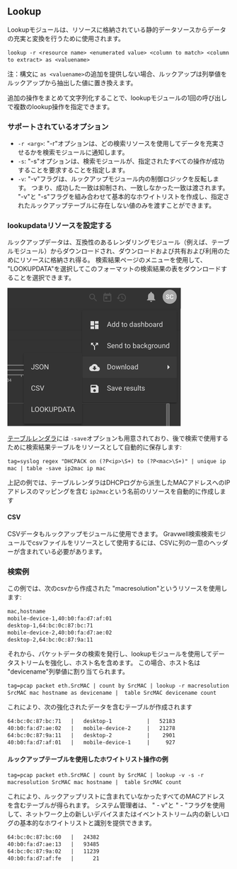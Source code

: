 ## Lookup

Lookupモジュールは、リソースに格納されている静的データソースからデータの充実と変換を行うために使用されます。

```
lookup -r <resource name> <enumerated value> <column to match> <column to extract> as <valuename>
```

注：構文に ```as <valuename>```の追加を提供しない場合、ルックアップは列挙値をルックアップから抽出した値に置き換えます。

追加の操作をまとめて文字列化することで、lookupモジュールの1回の呼び出しで複数のlookup操作を指定できます。

### サポートされているオプション
* `-r <arg>`: "-r"オプションは、どの検索リソースを使用してデータを充実させるかを検索モジュールに通知します。
* `-s`: "-s"オプションは、検索モジュールが、指定されたすべての操作が成功することを要求することを指定します。
* `-v`: "-v"フラグは、ルックアップモジュール内の制御ロジックを反転します。  つまり、成功した一致は抑制され、一致しなかった一致は渡されます。  "-v"と "-s"フラグを組み合わせて基本的なホワイトリストを作成し、指定されたルックアップテーブルに存在しない値のみを渡すことができます。

### lookupdataリソースを設定する

ルックアップデータは、互換性のあるレンダリングモジュール（例えば、テーブルモジュール）からダウンロードされ、ダウンロードおよび共有および利用のためにリソースに格納され得る。  検索結果ページのメニューを使用して、 "LOOKUPDATA"を選択してこのフォーマットの検索結果の表をダウンロードすることを選択できます。

![Lookup Download](lookup-download.png)

[テーブルレンダラ](#!search/table/table.md)には `-save`オプションも用意されており、後で検索で使用するために検索結果テーブルをリソースとして自動的に保存します:

```
tag=syslog regex "DHCPACK on (?P<ip>\S+) to (?P<mac>\S+)" | unique ip mac | table -save ip2mac ip mac
```

上記の例では、テーブルレンダラはDHCPログから派生したMACアドレスへのIPアドレスのマッピングを含む `ip2mac`という名前のリソースを自動的に作成します

#### CSV

CSVデータもルックアップモジュールに使用できます。  Gravwell検索検索モジュールでcsvファイルをリソースとして使用するには、CSVに列の一意のヘッダーが含まれている必要があります。

### 検索例

この例では、次のcsvから作成された "macresolution"というリソースを使用します:
```
mac,hostname
mobile-device-1,40:b0:fa:d7:af:01
desktop-1,64:bc:0c:87:bc:71
mobile-device-2,40:b0:fa:d7:ae:02
desktop-2,64:bc:0c:87:9a:11
```

それから、パケットデータの検索を発行し、lookupモジュールを使用してデータストリームを強化し、ホスト名を含めます。  この場合、ホスト名は "devicename"列挙値に割り当てられます。

```
tag=pcap packet eth.SrcMAC | count by SrcMAC | lookup -r macresolution SrcMAC mac hostname as devicename |  table SrcMAC devicename count
```

これにより、次の強化されたデータを含むテーブルが作成されます
```
64:bc:0c:87:bc:71	|	desktop-1       	|	52183
40:b0:fa:d7:ae:02	|	mobile-device-2 	|	21278
64:bc:0c:87:9a:11	|	desktop-2       	|	 2901
40:b0:fa:d7:af:01	|	mobile-device-1 	|	  927
```

#### ルックアップテーブルを使用したホワイトリスト操作の例
```
tag=pcap packet eth.SrcMAC | count by SrcMAC | lookup -v -s -r macresolution SrcMAC mac hostname |  table SrcMAC count
```

これにより、ルックアップリストに含まれていなかったすべてのMACアドレスを含むテーブルが得られます。  システム管理者は、 " - v"と " - "フラグを使用して、ネットワーク上の新しいデバイスまたはイベントストリーム内の新しいログの基本的なホワイトリストと識別を提供できます。
```
64:bc:0c:87:bc:60	|	24382
40:b0:fa:d7:ae:13	|	93485
64:bc:0c:87:9a:02	|	11239
40:b0:fa:d7:af:fe	|	   21
```
